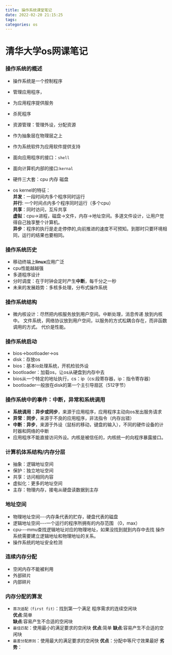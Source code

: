 ```yaml
---
title: 操作系统课堂笔记
date: 2022-02-20 21:15:25
tags:
categories: os
---
```

# 清华大学os网课笔记
### 操作系统的概述
* 操作系统是一个控制程序
* 管理应用程序，
* 为应用程序提供服务
* 杀死程序
* 资源管理：管理外设，分配资源
* 作为抽象层在物理层之上
* 作为系统软件为应用软件提供支持
* 面向应用程序的接口：`shell`
* 面向计算机内部的接口:`kernal`
* 硬件三大套：cpu 内存 磁盘

* os kernel的特征：  
**并发**：一段时间内多个程序同时运行  
**并行**: 一个时间点内多个程序同时运行（多个cpu）   
**共享**：同时访问，互斥共享  
**虚拟**：cpu->进程，磁盘->文件，内存->地址空间。多道文件设计，让用户觉得自己独享整个计算机。  
**异步**：程序的执行是走走停停的,向前推进的速度不可预知。到那时只要环境相同，运行的结果也要相同。  

### 操作系统历史
* 移动终端上**linux**应用广泛 
* cpu性能越越强
* 多道程序设计
* 分时调度：在于时钟会定时产生**中断**，每千分之一秒
* 未来的发展趋势：多核多处理，分布式操作系统

### 操作系统结构
* 微内核设计：尽然把内核服务放到用户空间。中断处理，消息传递 放到内核中。
文件系统，网络协议放到用户空间，以服务的方式松耦合存在，而非函数调用的方式。
代价是性能。

### 操作系统启动
* bios->bootloader->os
* disk：存放os
* bios：基本io处理系统，开机检验外设
* bootloader：加载os，让os从硬盘到内存中去
* bios从一个特定的地址执行，cs：ip（cs:段寄存器，ip：指令寄存器）
* bootloader一般放在disk的第一个主引导扇区（512字节）


### 操作系统中的事件：中断，异常和系统调用
* **系统调用**：**异步或同步**，来源于应用程序，应用程序主动向os发出服务请求
* **异常**：**同步**，来源于不良的应用程序，非法指令（内存出错）
* **中断**：**异步**，来源于外设（鼠标的移动，键盘的输入），不同的硬件设备的计时器和网络的中断
* 应用程序不能直接访问外设。内核是被信任的，内核统一的向程序暴露接口。

### 计算机体系结构/内存分层
* 抽象：逻辑地址空间
* 保护：独立地址空间
* 共享：访问相同内容
* 虚拟化：更多的地址空间
* 主存：物理内存，接电从硬盘读数据到主存

### 地址空间
* 物理地址空间---内存条代表的贮存，硬盘代表的磁盘
* 逻辑地址空间---一个运行的程序所拥有的内存范围 （0，max）
* cpu---mmu查找逻辑地址对应的物理地址，如果没找到就到内存中去找
操作系统需要建立逻辑地址和物理地址的关系。
* 操作系统的地址安全检测

### 连续内存分配
* 空闲内存不能被利用
* 外部碎片
* 内部碎片

### 内存分配的算发
* `首次适配（first fit）`：找到第一个满足 程序需求的连续空闲块  
**优点**:简单  
**缺点**:容易产生不合适的空闲块
* `最佳匹配`：使用最小的满足要求的空闲块
**优点**:简单
**缺点**:容易产生不合适的空闲块
* `最差分配原则`：使用最大的满足要求的空闲快
**优点**：分配中等尺寸效果最好
**劣势**：




































